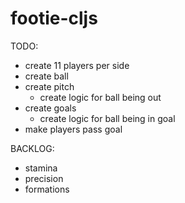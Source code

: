 footie-cljs
===========

TODO:
  - create 11 players per side
  - create ball
  - create pitch
    - create logic for ball being out
  - create goals
    - create logic for ball being in goal
  - make players pass goal

BACKLOG:
  - stamina
  - precision
  - formations
